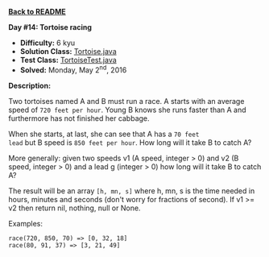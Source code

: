 <a href=https://github.com/michaelwm/KataDay><b>Back to README</b><a>

<b>Day #14: Tortoise racing</b>

* <b>Difficulty:</b> 6 kyu
* <b>Solution Class:</b> [Tortoise.java](Tortoise.java)
* <b>Test Class:</b> [TortoiseTest.java](TortoiseTest.java)
* <b>Solved:</b> Monday, May 2<sup>nd</sup>, 2016

<b>Description:</b>

Two tortoises named A and B must run a race. A starts with an average speed of <code>720 feet per hour</code>. Young B knows she runs faster than A and furthermore has not finished her cabbage.

When she starts, at last, she can see that A has a <code>70 feet lead</code> but B speed is <code>850 feet per hour</code>. How long will it take B to catch A?

More generally: given two speeds v1 (A speed, integer > 0) and v2 (B speed, integer > 0) and a lead g (integer > 0) how long will it take B to catch A?

The result will be an array <code>[h, mn, s]</code> where h, mn, s is the time needed in hours, minutes and seconds (don't worry for fractions of second). If v1 >= v2 then return nil, nothing, null or None.

Examples:

<pre><code>race(720, 850, 70) => [0, 32, 18]
race(80, 91, 37) => [3, 21, 49]</code></pre>